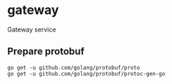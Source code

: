 # gateway

Gateway service

## Prepare protobuf

```
go get -u github.com/golang/protobuf/proto
go get -u github.com/golang/protobuf/protoc-gen-go
```